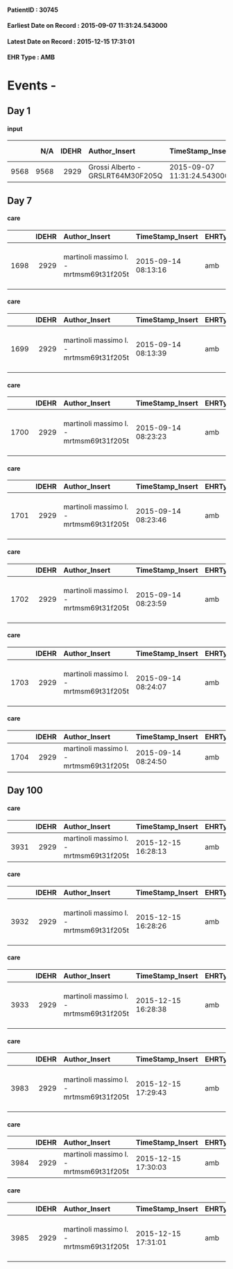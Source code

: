 
#### PatientID : 30745
#### Earliest Date on Record : 2015-09-07 11:31:24.543000
#### Latest Date on Record : 2015-12-15 17:31:01
#### EHR Type : AMB

# Events - 

## Day 1

#### input
|      |    N/A |   IDEHR | Author_Insert                     | TimeStamp_Insert           | EHRType   |   PatientID |   IDDigitalSignDocument | persone_vicine   |   Unnamed: 0_x.1 |   IDANAMNESI_SOCIALE | Patient   | FamigliaAltro   | Paziente_T   | FamigliaAltro_T   |   Non_Rilevabile_x.1 | Note_Non_Rilevabile_x.1   | opt_Problemi   | chk_contr_sintomi   | opt_paziente_a   | opt_famiglia_a   | opt_adeguatezza   | opt_paziente_solo   | ds_note_con         | opt_presente_assente   | Presenza_minori   | Caregiver_principale   | opt_capacita     | opt_necessario   | opt_risorse_ec   | opt_paziente_ad   | opt_caregiver_ad   | opt_inv_civile            | Needs     | Domestic partnership           | Fragility                    | opt_disponibilita_f   | opt_disponibilit_paz   |
|-----:|-------:|--------:|:----------------------------------|:---------------------------|:----------|------------:|------------------------:|:-----------------|-----------------:|---------------------:|:----------|:----------------|:-------------|:------------------|---------------------:|:--------------------------|:---------------|:--------------------|:-----------------|:-----------------|:------------------|:--------------------|:--------------------|:-----------------------|:------------------|:-----------------------|:-----------------|:-----------------|:-----------------|:------------------|:-------------------|:--------------------------|:----------|:-------------------------------|:-----------------------------|:----------------------|:-----------------------|
| 9568 |   9568 |    2929 | Grossi Alberto - GRSLRT64M30F205Q | 2015-09-07 11:31:24.543000 | AMB       |       30745 |                  131916 | N/A              |             1309 |                  874 | Si#1      | Si#1            | No#0         | Si#1              |                    0 | NR                        | No#0           | controllo sintomi#0 | Congruenti#1     | Congruenti#1     | Si#1              | No#0                | Inseriranno badante | Presente#1             | No#0              | figlia Irene           | Incrementabile#1 | Si#1             | Adeguate#1       | Totale#2          | Totale#2           | in fase di accertamento#2 | Clinici#0 | Coniuge/Convivente#0;Badante#1 | sovraccarico assistenziale#4 | Si#1                  | Si#1                   |


## Day 7

#### care
|      |   IDEHR | Author_Insert                           | TimeStamp_Insert    | EHRType   |   PatientID |   IDGESTIONE_AUSILI |   ds_ncons |   ds_nritiro |   opt_annulla_consegna | dt_Ric_consegna     | dt_ric_cons_forn    | dt_ric_ritiro       | dt_ric_ritiro_forn   | opt_ausilio                                     |
|-----:|--------:|:----------------------------------------|:--------------------|:----------|------------:|--------------------:|-----------:|-------------:|-----------------------:|:--------------------|:--------------------|:--------------------|:---------------------|:------------------------------------------------|
| 1698 |    2929 | martinoli massimo l. - mrtmsm69t31f205t | 2015-09-14 08:13:16 | amb       |       30745 |                1542 |      25989 |        26077 |                      0 | 2015-08-31 00:00:00 | 2015-09-01 00:00:00 | 2015-09-11 00:00:00 | 2015-09-11 00:00:00  | electronic articulated bed with side rails # 14 |

#### care
|      |   IDEHR | Author_Insert                           | TimeStamp_Insert    | EHRType   |   PatientID |   IDGESTIONE_AUSILI |   ds_ncons |   ds_nritiro |   opt_annulla_consegna | dt_Ric_consegna     | dt_ric_cons_forn    | dt_ric_ritiro       | dt_ric_ritiro_forn   | opt_ausilio                                     |
|-----:|--------:|:----------------------------------------|:--------------------|:----------|------------:|--------------------:|-----------:|-------------:|-----------------------:|:--------------------|:--------------------|:--------------------|:---------------------|:------------------------------------------------|
| 1699 |    2929 | martinoli massimo l. - mrtmsm69t31f205t | 2015-09-14 08:13:39 | amb       |       30745 |                1543 |      25989 |        26076 |                      0 | 2015-08-31 00:00:00 | 2015-09-01 00:00:00 | 2015-09-11 00:00:00 | 2015-09-11 00:00:00  | electronic articulated bed with side rails # 14 |

#### care
|      |   IDEHR | Author_Insert                           | TimeStamp_Insert    | EHRType   |   PatientID |   IDGESTIONE_AUSILI |   ds_ncons |   ds_nritiro |   opt_annulla_consegna | dt_Ric_consegna     | dt_ric_cons_forn    | dt_ric_ritiro       | dt_ric_ritiro_forn   | opt_ausilio                             |
|-----:|--------:|:----------------------------------------|:--------------------|:----------|------------:|--------------------:|-----------:|-------------:|-----------------------:|:--------------------|:--------------------|:--------------------|:---------------------|:----------------------------------------|
| 1700 |    2929 | martinoli massimo l. - mrtmsm69t31f205t | 2015-09-14 08:23:23 | amb       |       30745 |                1544 |      25989 |        26076 |                      0 | 2015-08-31 00:00:00 | 2015-09-01 00:00:00 | 2015-09-11 00:00:00 | 2015-09-11 00:00:00  | antid air mattress with compressor # 16 |

#### care
|      |   IDEHR | Author_Insert                           | TimeStamp_Insert    | EHRType   |   PatientID |   IDGESTIONE_AUSILI |   ds_ncons |   ds_nritiro |   opt_annulla_consegna | ds_note_x              | dt_Ric_consegna     | dt_ric_cons_forn    | dt_ric_ritiro       | dt_ric_ritiro_forn   | opt_ausilio                                     |
|-----:|--------:|:----------------------------------------|:--------------------|:----------|------------:|--------------------:|-----------:|-------------:|-----------------------:|:-----------------------|:--------------------|:--------------------|:--------------------|:---------------------|:------------------------------------------------|
| 1701 |    2929 | martinoli massimo l. - mrtmsm69t31f205t | 2015-09-14 08:23:46 | amb       |       30745 |                1545 |      25989 |        26076 |                      0 | if possible mercoled√¨ | 2015-08-31 00:00:00 | 2015-09-01 00:00:00 | 2015-09-11 00:00:00 | 2015-09-11 00:00:00  | electronic articulated bed with side rails # 14 |

#### care
|      |   IDEHR | Author_Insert                           | TimeStamp_Insert    | EHRType   |   PatientID |   IDGESTIONE_AUSILI |   ds_ncons |   ds_nritiro |   opt_annulla_consegna | ds_note_x              | dt_Ric_consegna     | dt_ric_cons_forn    | dt_ric_ritiro       | dt_ric_ritiro_forn   | opt_ausilio                                     |
|-----:|--------:|:----------------------------------------|:--------------------|:----------|------------:|--------------------:|-----------:|-------------:|-----------------------:|:-----------------------|:--------------------|:--------------------|:--------------------|:---------------------|:------------------------------------------------|
| 1702 |    2929 | martinoli massimo l. - mrtmsm69t31f205t | 2015-09-14 08:23:59 | amb       |       30745 |                1546 |      25989 |        26076 |                      0 | if possible mercoled√¨ | 2015-08-31 00:00:00 | 2015-09-01 00:00:00 | 2015-09-11 00:00:00 | 2015-09-11 00:00:00  | electronic articulated bed with side rails # 14 |

#### care
|      |   IDEHR | Author_Insert                           | TimeStamp_Insert    | EHRType   |   PatientID |   IDGESTIONE_AUSILI |   ds_ncons |   ds_nritiro |   opt_annulla_consegna | ds_note_x              | dt_Ric_consegna     | dt_ric_cons_forn    | dt_ric_ritiro       | dt_ric_ritiro_forn   | opt_ausilio                             |
|-----:|--------:|:----------------------------------------|:--------------------|:----------|------------:|--------------------:|-----------:|-------------:|-----------------------:|:-----------------------|:--------------------|:--------------------|:--------------------|:---------------------|:----------------------------------------|
| 1703 |    2929 | martinoli massimo l. - mrtmsm69t31f205t | 2015-09-14 08:24:07 | amb       |       30745 |                1547 |      25989 |        26076 |                      0 | if possible mercoled√¨ | 2015-08-31 00:00:00 | 2015-09-01 00:00:00 | 2015-09-11 00:00:00 | 2015-09-11 00:00:00  | antid air mattress with compressor # 16 |

#### care
|      |   IDEHR | Author_Insert                           | TimeStamp_Insert    | EHRType   |   PatientID |   IDGESTIONE_AUSILI |   ds_ncons |   ds_nritiro |   opt_annulla_consegna | dt_Ric_consegna     | dt_ric_cons_forn    | dt_ric_ritiro       | dt_ric_ritiro_forn   | opt_ausilio            |
|-----:|--------:|:----------------------------------------|:--------------------|:----------|------------:|--------------------:|-----------:|-------------:|-----------------------:|:--------------------|:--------------------|:--------------------|:---------------------|:-----------------------|
| 1704 |    2929 | martinoli massimo l. - mrtmsm69t31f205t | 2015-09-14 08:24:50 | amb       |       30745 |                1548 |      25989 |        26076 |                      0 | 2015-08-31 00:00:00 | 2015-09-01 00:00:00 | 2015-09-11 00:00:00 | 2015-09-11 00:00:00  | comfortable chair # 21 |


## Day 100

#### care
|      |   IDEHR | Author_Insert                           | TimeStamp_Insert    | EHRType   |   PatientID |   IDGESTIONE_AUSILI |   ds_ncons |   ds_nritiro | dt_ritiro           |   opt_annulla_consegna | dt_Ric_consegna     | dt_ric_cons_forn    | dt_ric_ritiro       | dt_ric_ritiro_forn   | opt_ausilio            |
|-----:|--------:|:----------------------------------------|:--------------------|:----------|------------:|--------------------:|-----------:|-------------:|:--------------------|-----------------------:|:--------------------|:--------------------|:--------------------|:---------------------|:-----------------------|
| 3931 |    2929 | martinoli massimo l. - mrtmsm69t31f205t | 2015-12-15 16:28:13 | amb       |       30745 |                3789 |      25989 |        26076 | 2015-09-14 00:00:00 |                      0 | 2015-08-31 00:00:00 | 2015-09-01 00:00:00 | 2015-09-11 00:00:00 | 2015-09-11 00:00:00  | comfortable chair # 21 |

#### care
|      |   IDEHR | Author_Insert                           | TimeStamp_Insert    | EHRType   |   PatientID |   IDGESTIONE_AUSILI |   ds_ncons |   ds_nritiro | dt_ritiro           |   opt_annulla_consegna | ds_note_x              | dt_Ric_consegna     | dt_ric_cons_forn    | dt_ric_ritiro       | dt_ric_ritiro_forn   | opt_ausilio                             |
|-----:|--------:|:----------------------------------------|:--------------------|:----------|------------:|--------------------:|-----------:|-------------:|:--------------------|-----------------------:|:-----------------------|:--------------------|:--------------------|:--------------------|:---------------------|:----------------------------------------|
| 3932 |    2929 | martinoli massimo l. - mrtmsm69t31f205t | 2015-12-15 16:28:26 | amb       |       30745 |                3790 |      25989 |        26076 | 2015-09-14 00:00:00 |                      0 | if possible mercoled√¨ | 2015-08-31 00:00:00 | 2015-09-01 00:00:00 | 2015-09-11 00:00:00 | 2015-09-11 00:00:00  | antid air mattress with compressor # 16 |

#### care
|      |   IDEHR | Author_Insert                           | TimeStamp_Insert    | EHRType   |   PatientID |   IDGESTIONE_AUSILI |   ds_ncons |   ds_nritiro | dt_ritiro           |   opt_annulla_consegna | ds_note_x              | dt_Ric_consegna     | dt_ric_cons_forn    | dt_ric_ritiro       | dt_ric_ritiro_forn   | opt_ausilio                                     |
|-----:|--------:|:----------------------------------------|:--------------------|:----------|------------:|--------------------:|-----------:|-------------:|:--------------------|-----------------------:|:-----------------------|:--------------------|:--------------------|:--------------------|:---------------------|:------------------------------------------------|
| 3933 |    2929 | martinoli massimo l. - mrtmsm69t31f205t | 2015-12-15 16:28:38 | amb       |       30745 |                3791 |      25989 |        26076 | 2015-09-14 00:00:00 |                      0 | if possible mercoled√¨ | 2015-08-31 00:00:00 | 2015-09-01 00:00:00 | 2015-09-11 00:00:00 | 2015-09-11 00:00:00  | electronic articulated bed with side rails # 14 |

#### care
|      |   IDEHR | Author_Insert                           | TimeStamp_Insert    | EHRType   |   PatientID |   IDGESTIONE_AUSILI |   ds_ncons |   ds_nbolla | dt_consegna         |   ds_nritiro | dt_ritiro           |   opt_annulla_consegna | ds_note_x              | dt_Ric_consegna     | dt_ric_cons_forn    | dt_ric_ritiro       | dt_ric_ritiro_forn   | opt_ausilio                                     |
|-----:|--------:|:----------------------------------------|:--------------------|:----------|------------:|--------------------:|-----------:|------------:|:--------------------|-------------:|:--------------------|-----------------------:|:-----------------------|:--------------------|:--------------------|:--------------------|:---------------------|:------------------------------------------------|
| 3983 |    2929 | martinoli massimo l. - mrtmsm69t31f205t | 2015-12-15 17:29:43 | amb       |       30745 |                3841 |      25989 |         880 | 2015-09-02 00:00:00 |        26076 | 2015-09-14 00:00:00 |                      0 | if possible mercoled√¨ | 2015-08-31 00:00:00 | 2015-09-01 00:00:00 | 2015-09-11 00:00:00 | 2015-09-11 00:00:00  | electronic articulated bed with side rails # 14 |

#### care
|      |   IDEHR | Author_Insert                           | TimeStamp_Insert    | EHRType   |   PatientID |   IDGESTIONE_AUSILI |   ds_ncons |   ds_nbolla | dt_consegna         |   ds_nritiro | dt_ritiro           |   opt_annulla_consegna | dt_Ric_consegna     | dt_ric_cons_forn    | dt_ric_ritiro       | dt_ric_ritiro_forn   | opt_ausilio            |
|-----:|--------:|:----------------------------------------|:--------------------|:----------|------------:|--------------------:|-----------:|------------:|:--------------------|-------------:|:--------------------|-----------------------:|:--------------------|:--------------------|:--------------------|:---------------------|:-----------------------|
| 3984 |    2929 | martinoli massimo l. - mrtmsm69t31f205t | 2015-12-15 17:30:03 | amb       |       30745 |                3842 |      25989 |         880 | 2015-09-02 00:00:00 |        26076 | 2015-09-14 00:00:00 |                      0 | 2015-08-31 00:00:00 | 2015-09-01 00:00:00 | 2015-09-11 00:00:00 | 2015-09-11 00:00:00  | comfortable chair # 21 |

#### care
|      |   IDEHR | Author_Insert                           | TimeStamp_Insert    | EHRType   |   PatientID |   IDGESTIONE_AUSILI |   ds_ncons |   ds_nbolla | dt_consegna         |   ds_nritiro | dt_ritiro           |   opt_annulla_consegna | ds_note_x              | dt_Ric_consegna     | dt_ric_cons_forn    | dt_ric_ritiro       | dt_ric_ritiro_forn   | opt_ausilio                             |
|-----:|--------:|:----------------------------------------|:--------------------|:----------|------------:|--------------------:|-----------:|------------:|:--------------------|-------------:|:--------------------|-----------------------:|:-----------------------|:--------------------|:--------------------|:--------------------|:---------------------|:----------------------------------------|
| 3985 |    2929 | martinoli massimo l. - mrtmsm69t31f205t | 2015-12-15 17:31:01 | amb       |       30745 |                3843 |      25989 |         881 | 2015-09-02 00:00:00 |        26076 | 2015-09-14 00:00:00 |                      0 | if possible mercoled√¨ | 2015-08-31 00:00:00 | 2015-09-01 00:00:00 | 2015-09-11 00:00:00 | 2015-09-11 00:00:00  | antid air mattress with compressor # 16 |


